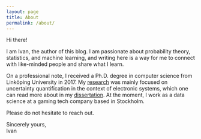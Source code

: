 ```yaml
---
layout: page
title: About
permalink: /about/
---
```


Hi there!

I am Ivan, the author of this blog. I am passionate about probability theory,
statistics, and machine learning, and writing here is a way for me to connect
with like-minded people and share what I learn.

On a professional note, I received a Ph.D. degree in computer science from
Linköping University in 2017. My [research] was mainly focused on uncertainty
quantification in the context of electronic systems, which one can read more
about in my [dissertation]. At the moment, I work as a data science at a gaming
tech company based in Stockholm.

Please do not hesitate to reach out.

Sincerely yours,<br/>Ivan

[dissertation]: https://github.com/IvanUkhov/thesis
[research]: https://research.ivanukhov.com/
